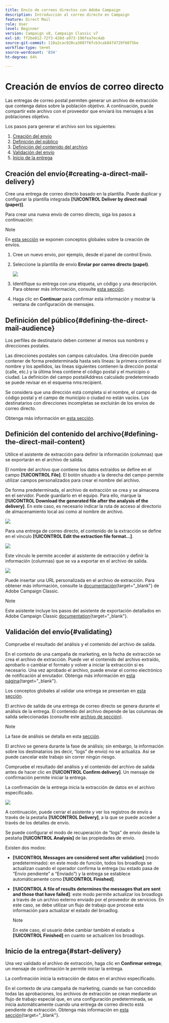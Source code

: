 ```yaml
---
title: Envío de correos directos con Adobe Campaign
description: Introducción al correo directo en Campaign
feature: Direct Mail
role: User
level: Beginner
version: Campaign v8, Campaign Classic v7
exl-id: ff2be012-72f3-428d-a973-196fea7ec4ab
source-git-commit: 110a2cac920ca3087f6fcb3cab8474729f6075be
workflow-type: tm+mt
source-wordcount: '834'
ht-degree: 64%

---
```


# Creación de envíos de correo directo

Las entregas de correo postal permiten generar un archivo de extracción que contenga datos sobre la población objetivo. A continuación, puede compartir este archivo con el proveedor que enviará los mensajes a las poblaciones objetivo.

Los pasos para generar el archivo son los siguientes:

1. [Creación del envío](#creating-a-direct-mail-delivery)
1. [Definición del público](#defining-the-direct-mail-audience)
1. [Definición del contenido del archivo](#defining-the-direct-mail-content)
1. [Validación del envío](#validating)
1. [Inicio de la entrega](#start-delivery)

## Creación del envío{#creating-a-direct-mail-delivery}

Cree una entrega de correo directo basado en la plantilla. Puede duplicar y configurar la plantilla integrada **[!UICONTROL Deliver by direct mail (paper)]**.

Para crear una nueva envío de correo directo, siga los pasos a continuación:

>[!NOTE]
>
>En [esta sección](../start/create-message.md) se exponen conceptos globales sobre la creación de envíos.

1. Cree un nuevo envío, por ejemplo, desde el panel de control Envío.
1. Seleccione la plantilla de envío **Enviar por correo directo (papel)**.

   ![](assets/direct_mail.png)

1. Identifique su entrega con una etiqueta, un código y una descripción. Para obtener más información, consulte [esta sección](../start/create-message.md#create-the-delivery).
1. Haga clic en **Continuar** para confirmar esta información y mostrar la ventana de configuración de mensajes.

## Definición del público{#defining-the-direct-mail-audience}

Los perfiles de destinatario deben contener al menos sus nombres y direcciones postales.

Las direcciones postales son campos calculados. Una dirección puede contener de forma predeterminada hasta seis líneas: la primera contiene el nombre y los apellidos, las líneas siguientes contienen la dirección postal (calle, etc.) y la última línea contiene el código postal y el municipio o ciudad. La definición del campo postalAddress calculado predeterminado se puede revisar en el esquema nms:recipient.

Se considera que una dirección está completa si el nombre, el campo de código postal y el campo de municipio o ciudad no están vacíos. Los destinatarios con direcciones incompletas se excluirán de los envíos de correo directo.

Obtenga más información en [esta sección](../start/create-message.md#target-population).

## Definición del contenido del archivo{#defining-the-direct-mail-content}

Utilice el asistente de extracción para definir la información (columnas) que se exportarán en el archivo de salida.

El nombre del archivo que contiene los datos extraídos se define en el campo **[!UICONTROL File]**. El botón situado a la derecha del campo permite utilizar campos personalizados para crear el nombre del archivo.

De forma predeterminada, el archivo de extracción se crea y se almacena en el servidor. Puede guardarlo en el equipo. Para ello, marque la **[!UICONTROL Download the generated file after the analysis of the delivery]**. En este caso, es necesario indicar la ruta de acceso al directorio de almacenamiento local así como al nombre de archivo.

![](assets/s_ncs_user_mail_delivery_local_file.png)

Para una entrega de correo directo, el contenido de la extracción se define en el vínculo **[!UICONTROL Edit the extraction file format...]**.

![](assets/s_ncs_user_mail_delivery_format_link.png)

Este vínculo le permite acceder al asistente de extracción y definir la información (columnas) que se va a exportar en el archivo de salida.

![](assets/s_ncs_user_mail_delivery_format_wz.png)

Puede insertar una URL personalizada en el archivo de extracción. Para obtener más información, consulte la [documentación](https://experienceleague.adobe.com/docs/campaign-classic/using/designing-content/web-forms/publishing-a-web-form.html?lang=es){target="_blank"} de Adobe Campaign Classic.

>[!NOTE]
>
>Este asistente incluye los pasos del asistente de exportación detallados en Adobe Campaign Classic [documentation](https://experienceleague.adobe.com/docs/campaign-classic/using/getting-started/importing-and-exporting-data/generic-imports-exports/executing-export-jobs.html?lang=es){target="_blank"}.

## Validación del envío{#validating}

Compruebe el resultado del análisis y el contenido del archivo de salida.

En el contexto de una campaña de marketing, en la fecha de extracción se crea el archivo de extracción. Puede ver el contenido del archivo extraído, aprobarlo o cambiar el formato y volver a iniciar la extracción si es necesario. Una vez aprobado el archivo, puede enviar el correo electrónico de notificación al enrutador. Obtenga más información en [esta página](https://experienceleague.adobe.com/docs/campaign/automation/campaign-orchestration/marketing-campaign-approval.html?lang=es){target="_blank"}.

Los conceptos globales al validar una entrega se presentan en [esta sección](../start/create-message.md#validate-the-delivery).

El archivo de salida de una entrega de correo directo se genera durante el análisis de la entrega. El contenido del archivo depende de las columnas de salida seleccionadas (consulte este [archivo de sección](#defining-the-direct-mail-content)).

>[!NOTE]
>
>La fase de análisis se detalla en esta [sección](delivery-analysis.md).

El archivo se genera durante la fase de análisis; sin embargo, la información sobre los destinatarios (es decir, “logs” de envío) no se actualiza. Así se puede cancelar este trabajo sin correr ningún riesgo.

Compruebe el resultado del análisis y el contenido del archivo de salida antes de hacer clic en **[!UICONTROL Confirm delivery]**. Un mensaje de confirmación permite iniciar la entrega.

La confirmación de la entrega inicia la extracción de datos en el archivo especificado.

![](assets/s_ncs_user_postal_del_send_confirm_postal.png)

A continuación, puede cerrar el asistente y ver los registros de envío a través de la pestaña **[!UICONTROL Delivery]**, a la que se puede acceder a través de los detalles de envío.

Se puede configurar el modo de recuperación de “logs” de envío desde la pestaña **[!UICONTROL Analysis]** de las propiedades de envío.

Existen dos modos:

* **[!UICONTROL Messages are considered sent after validation]** (modo predeterminado): en este modo de función, todos los broadlogs se actualizan cuando el operador confirma la entrega (su estado pasa de “Envío pendiente” a “Enviado”) y la entrega se establece automáticamente como **[!UICONTROL Finished]**.
* **[!UICONTROL A file of results determines the messages that are sent and those that have failed]**: este modo permite actualizar los broadlogs a través de un archivo externo enviado por el proveedor de servicios. En este caso, se debe utilizar un flujo de trabajo que procese esta información para actualizar el estado del broadlog.

  >[!NOTE]
  >
  >En este caso, el usuario debe cambiar también el estado a **[!UICONTROL Finished]** en cuanto se actualicen los broadlogs.

## Inicio de la entrega{#start-delivery}

Una vez validado el archivo de extracción, haga clic en **Confirmar entrega**; un mensaje de confirmación le permite iniciar la entrega.

La confirmación inicia la extracción de datos en el archivo especificado.

En el contexto de una campaña de marketing, cuando se han concedido todas las aprobaciones, los archivos de extracción se crean mediante un flujo de trabajo especial que, en una configuración predeterminada, se inicia automáticamente cuando una entrega de correo directo está pendiente de extracción. Obtenga más información en [esta sección](https://experienceleague.adobe.com/docs/campaign/automation/campaign-orchestration/marketing-campaign-deliveries.html?lang=es){target="_blank"}.
